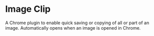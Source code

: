 # Image Clip

A Chrome plugin to enable quick saving or copying of all or part of an image. Automatically opens when an image is opened in Chrome.
